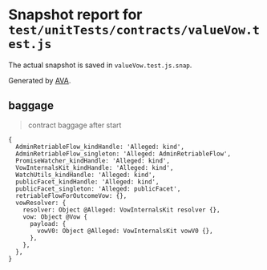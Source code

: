 # Snapshot report for `test/unitTests/contracts/valueVow.test.js`

The actual snapshot is saved in `valueVow.test.js.snap`.

Generated by [AVA](https://avajs.dev).

## baggage

> contract baggage after start

    {
      AdminRetriableFlow_kindHandle: 'Alleged: kind',
      AdminRetriableFlow_singleton: 'Alleged: AdminRetriableFlow',
      PromiseWatcher_kindHandle: 'Alleged: kind',
      VowInternalsKit_kindHandle: 'Alleged: kind',
      WatchUtils_kindHandle: 'Alleged: kind',
      publicFacet_kindHandle: 'Alleged: kind',
      publicFacet_singleton: 'Alleged: publicFacet',
      retriableFlowForOutcomeVow: {},
      vowResolver: {
        resolver: Object @Alleged: VowInternalsKit resolver {},
        vow: Object @Vow {
          payload: {
            vowV0: Object @Alleged: VowInternalsKit vowV0 {},
          },
        },
      },
    }
